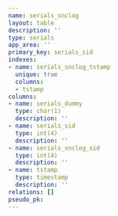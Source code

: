 ```yaml
---
name: serials_snclog
layout: table
description: ''
type: serials
app_area: ''
primary_key: serials_sid
indexes:
- name: serials_snclog_tstamp
  unique: true
  columns:
  - tstamp
columns:
- name: serials_dummy
  type: char(1)
  description: ''
- name: serials_sid
  type: int(4)
  description: ''
- name: serials_snclog_sid
  type: int(4)
  description: ''
- name: tstamp
  type: timestamp
  description: ''
relations: []
pseudo_pk: 
---
```


